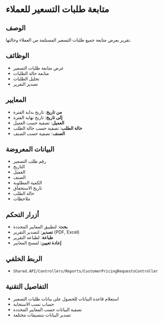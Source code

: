 # متابعة طلبات التسعير للعملاء

## الوصف
تقرير يعرض متابعة جميع طلبات التسعير المستلمة من العملاء وحالتها.

## الوظائف
- عرض متابعة طلبات التسعير
- متابعة حالة الطلبات
- تحليل الطلبات
- تصدير التقرير

## المعايير
- **من تاريخ**: تاريخ بداية الفترة
- **إلى تاريخ**: تاريخ نهاية الفترة
- **العميل**: تصفية حسب العميل
- **حالة الطلب**: تصفية حسب حالة الطلب
- **الصنف**: تصفية حسب الصنف

## البيانات المعروضة
- رقم طلب التسعير
- التاريخ
- العميل
- الصنف
- الكمية المطلوبة
- تاريخ الاستحقاق
- حالة الطلب
- ملاحظات

## أزرار التحكم
- **بحث**: لتطبيق المعايير المحددة
- **تصدير**: لتصدير التقرير (PDF, Excel)
- **طباعة**: لطباعة التقرير
- **إعادة تعيين**: لمسح المعايير

## الربط الخلفي
- `Shared.API/Controllers/Reports/CustomerPricingRequestsController`

## التفاصيل التقنية
- استعلام قاعدة البيانات للحصول على بيانات طلبات التسعير
- حساب نسب الاستجابة
- تصفية البيانات حسب المعايير المحددة
- تصدير البيانات بتنسيقات مختلفة
